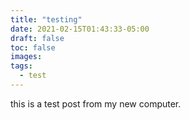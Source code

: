 ```yaml
---
title: "testing"
date: 2021-02-15T01:43:33-05:00
draft: false
toc: false
images:
tags:
  - test
---
```



this is a test post from my new computer. 